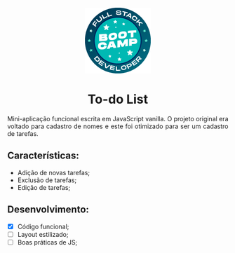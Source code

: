 <p align="center">
  <img src="../../assets/bootcamp-logo.png">
</p>

<h1 align="center">To-do List</h1>
<p align="justify">
Mini-aplicação funcional escrita em JavaScript vanilla. O projeto original era voltado para cadastro de nomes e este foi otimizado para ser um cadastro de tarefas.</p>

<h2>Características:</h2>
<ul>
<li>Adição de novas tarefas;</li>
<li>Exclusão de tarefas;</li>
<li>Edição de tarefas;</li>
</ul>

## Desenvolvimento:
- [x] Código funcional;
- [ ] Layout estilizado;
- [ ] Boas práticas de JS;
